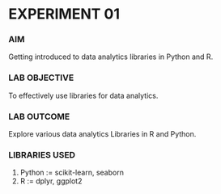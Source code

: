 # EXPERIMENT 01

### AIM
Getting introduced to data analytics libraries in Python and R.

### LAB OBJECTIVE
To effectively use libraries for data analytics.

### LAB OUTCOME
Explore various data analytics Libraries in R and Python.

### LIBRARIES USED
1. Python := scikit-learn, seaborn
2. R := dplyr, ggplot2
